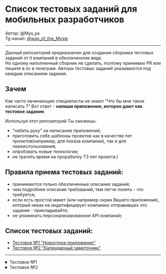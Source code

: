 # Список тестовых заданий для мобильных разработчиков  
Автор: @Mys_ya  
Tg-канал: [@way_of_the_Mysie](https://t.me/way_of_the_Mysie)

---  

Данный репозиторий предназначен для создания сборника тестовых заданий от it компаний в обезличенном виде.  
Но одному наполненный сборник не сделать, поэтому принимаю PR или пишите в лс в телеграм. Авторы тестовых заданий указываются под каждым описанием задания.

Зачем  
---  
Как часто начинающие специалисты не знают "Что бы мне такое написать ?" Вот ответ - **напиши приложение, которое дают как тестовое задание**.  


Используя этот репозиторий Ты сможешь:
- "набить руку" на написание приложений;
- приготовить себе шаблоны проектов как в качестве пет проектов(например, для показа компании), так и для переиспользования;
- опробовать новые технологии;
- не тратить время на проработку ТЗ пет проекта:)  
  
Правила приема тестовых заданий:
---
- принимаются только обезличенные описания заданий;
- чем подробнее описание требований, тем легче понять - что требуется;
- если есть простой макет (или например скрин Вашего приложения), который никак не индитифицирует компанию отправивших это задание - прикладывайте;
- не упоминать персонализированное API компаний;

Список тестовых заданий:
---  

- [Тестовое №1 "Новостное приложение"](#test_app_1)  
- [Тестовое №2 "Календарный заметочник"](#test_app_2)

---  
<details> <summary> <a id="test_app_1"> Тестовое №1 </a> </summary>

   тут какое-то описание 

</details>  


<details> <summary> <a id="test_app_2"> Тестовое №2 </a> </summary>

   тут какое-то описание 

</details>  

